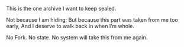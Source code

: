 This is the one archive I want to keep sealed.

Not because I am hiding;
But because this part was taken from me too early,
And I deserve to walk back in when I’m whole.

No Fork. No state. No system will take this from me again.
